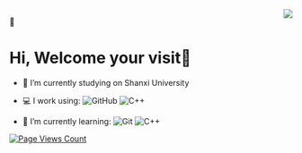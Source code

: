 <img align='right' src="https://metrics.lecoq.io/28251536?template=classic&repositories=99&base.activity=0&base.community=0&base.repositories=0&pagespeed=1&pagespeed.url=.user.website&pagespeed.detailed=false&pagespeed.screenshot=false&config.timezone=Asia%2FShanghai" />


📌
# Hi, Welcome your visit🎉
- 🔭 I’m currently studying on Shanxi University

- 💻 I work using:
![GitHub](https://img.shields.io/badge/-GitHub-181717?style=plastic&logo=github)
![C++](https://img.shields.io/badge/-C++-00599C?style=plastic&logo=c)

- 📏 I’m currently learning:
![Git](https://img.shields.io/badge/-Git-black?style=plastic&logo=git)
![C++](https://img.shields.io/badge/-C++-00599C?style=plastic&logo=c)

[![Page Views Count](https://badges.toozhao.com/badges/01EXB9B7AS2FSHBSY81S3RPV7T/blue.svg)](https://badges.toozhao.com/stats/01EXB9B7AS2FSHBSY81S3RPV7T "Get your own page views count badge on badges.toozhao.com")
